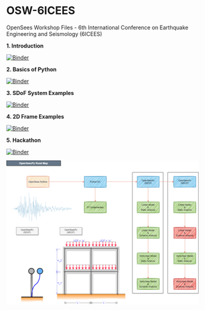 # OSW-6ICEES
OpenSees Workshop Files - 6th International Conference on Earthquake Engineering and Seismology (6ICEES)

**1. Introduction**

[![Binder](https://mybinder.org/badge_logo.svg)](https://mybinder.org/v2/gh/volkanozsarac/OSW-6ICEES/HEAD?filepath=1.%20Introduction.ipynb)

**2. Basics of Python**

[![Binder](https://mybinder.org/badge_logo.svg)](https://mybinder.org/v2/gh/volkanozsarac/OSW-6ICEES/HEAD?filepath=2.%20Basics%20of%20Python.ipynb)

**3. SDoF System Examples**

[![Binder](https://mybinder.org/badge_logo.svg)](https://mybinder.org/v2/gh/volkanozsarac/OSW-6ICEES/HEAD?filepath=3.%20SDoF%20Analysis.ipynb)

**4. 2D Frame Examples**

[![Binder](https://mybinder.org/badge_logo.svg)](https://mybinder.org/v2/gh/volkanozsarac/OSW-6ICEES/HEAD?filepath=4.%20Frame%20Analysis.ipynb)

**5. Hackathon**

[![Binder](https://mybinder.org/badge_logo.svg)](https://mybinder.org/v2/gh/volkanozsarac/OSW-6ICEES/HEAD?filepath=5.%20Hackathon.ipynb)

<img src="./img/aad_OSW-6ICEES.drawio.png">

